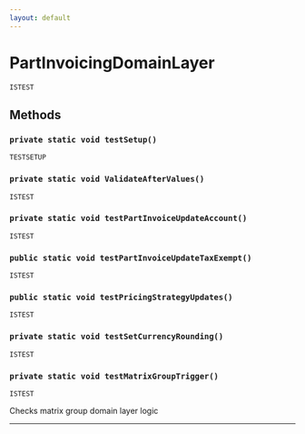 ```yaml
---
layout: default
---
```

# PartInvoicingDomainLayer

`ISTEST`
## Methods
### `private static void testSetup()`

`TESTSETUP`
### `private static void ValidateAfterValues()`

`ISTEST`
### `private static void testPartInvoiceUpdateAccount()`

`ISTEST`
### `public static void testPartInvoiceUpdateTaxExempt()`

`ISTEST`
### `public static void testPricingStrategyUpdates()`

`ISTEST`
### `private static void testSetCurrencyRounding()`

`ISTEST`
### `private static void testMatrixGroupTrigger()`

`ISTEST`

Checks matrix group domain layer logic

---

